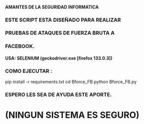 #### AMANTES DE LA SEGURIDAD INFORMATICA
### ESTE SCRIPT ESTA DISEÑADO PARA REALIZAR
### PRUEBAS DE ATAQUES DE FUERZA BRUTA A
### FACEBOOK. 


#### USA: SELENIUM (geckodriver.exe [firefox 133.0.3])


### COMO EJECUTAR : 

pip install -r requirements.txt
cd Bforce_FB
python Bforce_FB.py

### ESPERO LES SEA DE AYUDA ESTE APORTE.
# (NINGUN SISTEMA ES SEGURO) #
